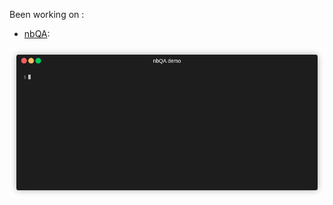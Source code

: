 Been working on :

- [nbQA](https://github.com/nbQA-dev/nbQA):

<p align="center">
    <a href="#readme">
        <img alt="demo" src="https://raw.githubusercontent.com/nbQA-dev/nbQA-demo/master/demo.gif">
    </a>
</p>
